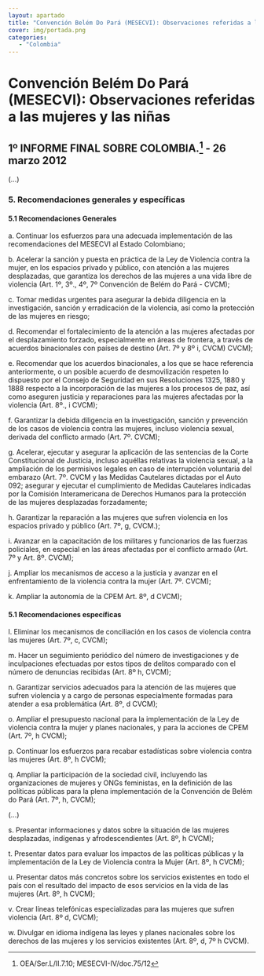```yaml
---
layout: apartado
title: "Convención Belém Do Pará (MESECVI): Observaciones referidas a las mujeres y las niñas"
cover: img/portada.png
categories:
   - "Colombia"
---
```

# Convención Belém Do Pará (MESECVI): Observaciones referidas a las mujeres y las niñas

## 1º INFORME FINAL SOBRE COLOMBIA.[^329] - 26 marzo 2012

(…)

### 5. Recomendaciones generales y específicas

#### 5.1 Recomendaciones Generales

a. Continuar los esfuerzos para una adecuada implementación de las
recomendaciones del MESECVI al Estado Colombiano;

b. Acelerar la sanción y puesta en práctica de la Ley de Violencia contra
la mujer, en los espacios privado y público, con atención a las mujeres
desplazadas, que garantiza los derechos de las mujeres a una vida libre de
violencia (Art. 1º, 3º., 4º, 7º Convención de Belém do Pará - CVCM);

c. Tomar medidas urgentes para asegurar la debida diligencia en la
investigación, sanción y erradicación de la violencia, así como la
protección de las mujeres en riesgo;

d. Recomendar el fortalecimiento de la atención a las mujeres afectadas por
el desplazamiento forzado, especialmente en áreas de frontera, a través de
acuerdos binacionales con países de destino (Art. 7º y 8º i, CVCM) CVCM);

e. Recomendar que los acuerdos binacionales, a los que se hace referencia
anteriormente, o un posible acuerdo de desmovilización respeten lo
dispuesto por el Consejo de Seguridad en sus Resoluciones 1325, 1880 y 1888
respecto a la incorporación de las mujeres a los procesos de paz, así como
aseguren justicia y reparaciones para las mujeres afectadas por la
violencia (Art. 8º., i CVCM);

f. Garantizar la debida diligencia en la investigación, sanción y
prevención de los casos de violencia contra las mujeres, incluso violencia
sexual, derivada del conflicto armado (Art. 7º. CVCM);

g. Acelerar, ejecutar y asegurar la aplicación de las sentencias de la
Corte Constitucional de Justicia, incluso aquéllas relativas la violencia
sexual, a la ampliación de los permisivos legales en caso de interrupción
voluntaria del embarazo (Art. 7º. CVCM y las Medidas Cautelares dictadas
por el Auto 092; asegurar y ejecutar el cumplimiento de Medidas Cautelares
indicadas por la Comisión Interamericana de Derechos Humanos para la
protección de las mujeres desplazadas forzadamente;

h. Garantizar la reparación a las mujeres que sufren violencia en los
espacios privado y público (Art. 7º, g, CVCM.);

i. Avanzar en la capacitación de los militares y funcionarios de las
fuerzas policiales, en especial en las áreas afectadas por el conflicto
armado (Art. 7º y Art. 8º. CVCM);

j. Ampliar los mecanismos de acceso a la justicia y avanzar en el
enfrentamiento de la violencia contra la mujer (Art. 7º. CVCM);

k. Ampliar la autonomía de la CPEM Art. 8º, d CVCM);

#### 5.1 Recomendaciones específicas

l. Eliminar los mecanismos de conciliación en los casos de violencia contra
las mujeres (Art. 7º, c, CVCM);

m. Hacer un seguimiento periódico del número de investigaciones y de
inculpaciones efectuadas por estos tipos de delitos comparado con el número
de denuncias recibidas (Art. 8º h, CVCM);

n. Garantizar servicios adecuados para la atención de las mujeres que
sufren violencia y a cargo de personas especialmente formadas para atender
a esa problemática (Art. 8º, d CVCM);

o. Ampliar el presupuesto nacional para la implementación de la Ley de
violencia contra la mujer y planes nacionales, y para la acciones de CPEM
(Art. 7º, h CVCM);

p. Continuar los esfuerzos para recabar estadísticas sobre violencia contra
las mujeres (Art. 8º, h CVCM);

q. Ampliar la participación de la sociedad civil, incluyendo las
organizaciones de mujeres y ONGs feministas, en la definición de las
políticas públicas para la plena implementación de la Convención de Belém
do Pará (Art. 7º, h, CVCM);

   (…)

s. Presentar informaciones y datos sobre la situación de las mujeres
desplazadas, indígenas y afrodescendientes (Art. 8º, h CVCM);

t. Presentar datos para evaluar los impactos de las políticas públicas y la
implementación de la Ley de Violencia contra la Mujer (Art. 8º, h CVCM);

u. Presentar datos más concretos sobre los servicios existentes en todo el
país con el resultado del impacto de esos servicios en la vida de las
mujeres (Art. 8º, h CVCM);

v. Crear líneas telefónicas especializadas para las mujeres que sufren
violencia (Art. 8º d, CVCM);

w. Divulgar en idioma indígena las leyes y planes nacionales sobre los
derechos de las mujeres y los servicios existentes (Art. 8º, d, 7º h CVCM).

[^329]: OEA/Ser.L/II.7.10; MESECVI-IV/doc.75/12

